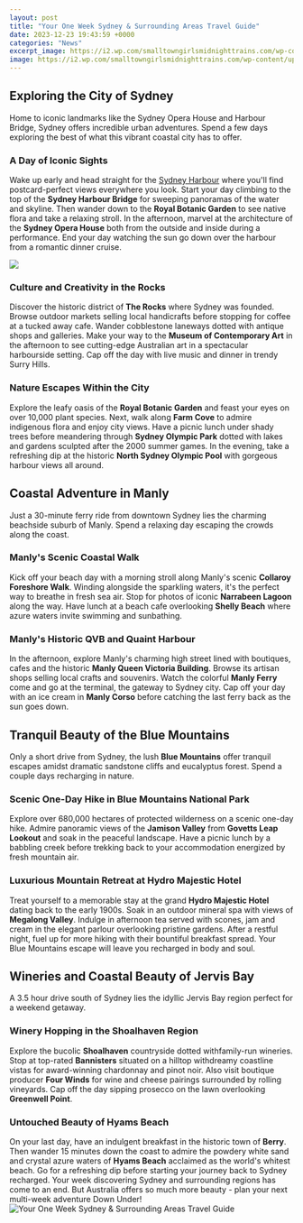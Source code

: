 ```yaml
---
layout: post
title: "Your One Week Sydney & Surrounding Areas Travel Guide"
date: 2023-12-23 19:43:59 +0000
categories: "News"
excerpt_image: https://i2.wp.com/smalltowngirlsmidnighttrains.com/wp-content/uploads/2017/08/SGMT-_-One-Week-in-Sydney-_-Our-Itinerary.jpg
image: https://i2.wp.com/smalltowngirlsmidnighttrains.com/wp-content/uploads/2017/08/SGMT-_-One-Week-in-Sydney-_-Our-Itinerary.jpg
---
```


## Exploring the City of Sydney
Home to iconic landmarks like the Sydney Opera House and Harbour Bridge, Sydney offers incredible urban adventures. Spend a few days exploring the best of what this vibrant coastal city has to offer.
### A Day of Iconic Sights
Wake up early and head straight for the [Sydney Harbour](https://elviaje.github.io/2024-01-09-consejos-para-viajar-a-la-habana-cuba/) where you'll find postcard-perfect views everywhere you look. Start your day climbing to the top of the **Sydney Harbour Bridge** for sweeping panoramas of the water and skyline. Then wander down to the **Royal Botanic Garden** to see native flora and take a relaxing stroll. In the afternoon, marvel at the architecture of the **Sydney Opera House** both from the outside and inside during a performance. End your day watching the sun go down over the harbour from a romantic dinner cruise. 

![](https://escapesetc.com/wp-content/uploads/2020/08/One-week-Sydney-Itinerary.jpg)
### Culture and Creativity in the Rocks
Discover the historic district of **The Rocks** where Sydney was founded. Browse outdoor markets selling local handicrafts before stopping for coffee at a tucked away cafe. Wander cobblestone laneways dotted with antique shops and galleries. Make your way to the **Museum of Contemporary Art** in the afternoon to see cutting-edge Australian art in a spectacular harbourside setting. Cap off the day with live music and dinner in trendy Surry Hills.
### Nature Escapes Within the City
Explore the leafy oasis of the **Royal Botanic Garden** and feast your eyes on over 10,000 plant species. Next, walk along **Farm Cove** to admire indigenous flora and enjoy city views. Have a picnic lunch under shady trees before meandering through **Sydney Olympic Park** dotted with lakes and gardens sculpted after the 2000 summer games. In the evening, take a refreshing dip at the historic **North Sydney Olympic Pool** with gorgeous harbour views all around.
## Coastal Adventure in Manly
Just a 30-minute ferry ride from downtown Sydney lies the charming beachside suburb of Manly. Spend a relaxing day escaping the crowds along the coast.
### Manly's Scenic Coastal Walk 
Kick off your beach day with a morning stroll along Manly's scenic **Collaroy Foreshore Walk**. Winding alongside the sparkling waters, it's the perfect way to breathe in fresh sea air. Stop for photos of iconic **Narrabeen Lagoon** along the way. Have lunch at a beach cafe overlooking **Shelly Beach** where azure waters invite swimming and sunbathing. 
### Manly's Historic QVB and Quaint Harbour
In the afternoon, explore Manly's charming high street lined with boutiques, cafes and the historic **Manly Queen Victoria Building**. Browse its artisan shops selling local crafts and souvenirs. Watch the colorful **Manly Ferry** come and go at the terminal, the gateway to Sydney city. Cap off your day with an ice cream in **Manly Corso** before catching the last ferry back as the sun goes down.
## Tranquil Beauty of the Blue Mountains
Only a short drive from Sydney, the lush **Blue Mountains** offer tranquil escapes amidst dramatic sandstone cliffs and eucalyptus forest. Spend a couple days recharging in nature. 
### Scenic One-Day Hike in Blue Mountains National Park
Explore over 680,000 hectares of protected wilderness on a scenic one-day hike. Admire panoramic views of the **Jamison Valley** from **Govetts Leap Lookout** and soak in the peaceful landscape. Have a picnic lunch by a babbling creek before trekking back to your accommodation energized by fresh mountain air.
### Luxurious Mountain Retreat at Hydro Majestic Hotel  
Treat yourself to a memorable stay at the grand **Hydro Majestic Hotel** dating back to the early 1900s. Soak in an outdoor mineral spa with views of **Megalong Valley**. Indulge in afternoon tea served with scones, jam and cream in the elegant parlour overlooking pristine gardens. After a restful night, fuel up for more hiking with their bountiful breakfast spread. Your Blue Mountains escape will leave you recharged in body and soul.  
## Wineries and Coastal Beauty of Jervis Bay 
A 3.5 hour drive south of Sydney lies the idyllic Jervis Bay region perfect for a weekend getaway.
### Winery Hopping in the Shoalhaven Region
Explore the bucolic **Shoalhaven** countryside dotted withfamily-run wineries. Stop at top-rated **Bannisters** situated on a hilltop withdreamy coastline vistas for award-winning chardonnay and pinot noir. Also visit boutique producer **Four Winds** for wine and cheese pairings surrounded by rolling vineyards. Cap off the day sipping prosecco on the lawn overlooking **Greenwell Point**.
### Untouched Beauty of Hyams Beach 
On your last day, have an indulgent breakfast in the historic town of **Berry**. Then wander 15 minutes down the coast to admire the powdery white sand and crystal azure waters of **Hyams Beach** acclaimed as the world's whitest beach. Go for a refreshing dip before starting your journey back to Sydney recharged.
Your week discovering Sydney and surrounding regions has come to an end. But Australia offers so much more beauty - plan your next multi-week adventure Down Under!
![Your One Week Sydney & Surrounding Areas Travel Guide](https://i2.wp.com/smalltowngirlsmidnighttrains.com/wp-content/uploads/2017/08/SGMT-_-One-Week-in-Sydney-_-Our-Itinerary.jpg)
